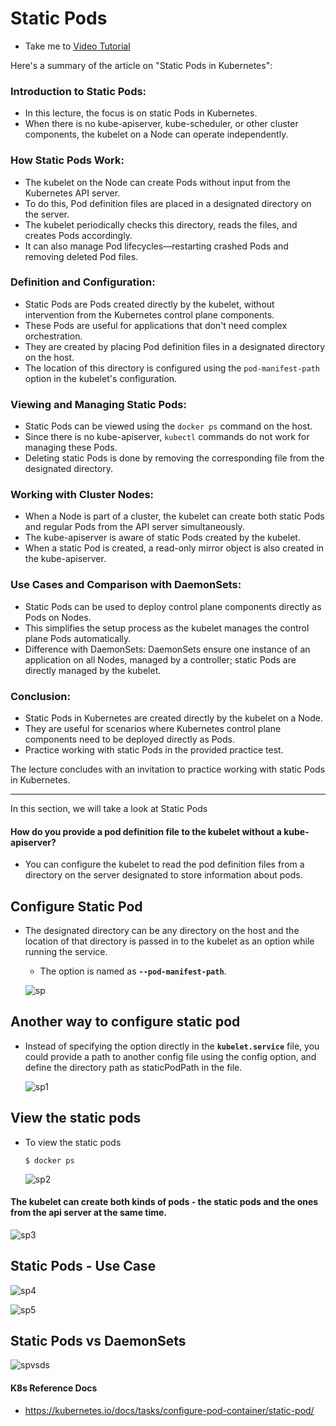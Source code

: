 # Static Pods 
  - Take me to [Video Tutorial](https://kodekloud.com/topic/static-pods/)


  Here's a summary of the article on "Static Pods in Kubernetes":

### Introduction to Static Pods:
- In this lecture, the focus is on static Pods in Kubernetes.
- When there is no kube-apiserver, kube-scheduler, or other cluster components, the kubelet on a Node can operate independently.

### How Static Pods Work:
- The kubelet on the Node can create Pods without input from the Kubernetes API server.
- To do this, Pod definition files are placed in a designated directory on the server.
- The kubelet periodically checks this directory, reads the files, and creates Pods accordingly.
- It can also manage Pod lifecycles—restarting crashed Pods and removing deleted Pod files.

### Definition and Configuration:
- Static Pods are Pods created directly by the kubelet, without intervention from the Kubernetes control plane components.
- These Pods are useful for applications that don't need complex orchestration.
- They are created by placing Pod definition files in a designated directory on the host.
- The location of this directory is configured using the `pod-manifest-path` option in the kubelet's configuration.

### Viewing and Managing Static Pods:
- Static Pods can be viewed using the `docker ps` command on the host.
- Since there is no kube-apiserver, `kubectl` commands do not work for managing these Pods.
- Deleting static Pods is done by removing the corresponding file from the designated directory.

### Working with Cluster Nodes:
- When a Node is part of a cluster, the kubelet can create both static Pods and regular Pods from the API server simultaneously.
- The kube-apiserver is aware of static Pods created by the kubelet.
- When a static Pod is created, a read-only mirror object is also created in the kube-apiserver.

### Use Cases and Comparison with DaemonSets:
- Static Pods can be used to deploy control plane components directly as Pods on Nodes.
- This simplifies the setup process as the kubelet manages the control plane Pods automatically.
- Difference with DaemonSets: DaemonSets ensure one instance of an application on all Nodes, managed by a controller; static Pods are directly managed by the kubelet.

### Conclusion:
- Static Pods in Kubernetes are created directly by the kubelet on a Node.
- They are useful for scenarios where Kubernetes control plane components need to be deployed directly as Pods.
- Practice working with static Pods in the provided practice test.

The lecture concludes with an invitation to practice working with static Pods in Kubernetes.

_______________________________________________________________
In this section, we will take a look at Static Pods

#### How do you provide a pod definition file to the kubelet without a kube-apiserver?
- You can configure the kubelet to read the pod definition files from a directory on the server designated to store information about pods.

## Configure Static Pod
- The designated directory can be any directory on the host and the location of that directory is passed in to the kubelet as an option while running the service.
  - The option is named as **`--pod-manifest-path`**.
  
  ![sp](../../images/sp.PNG)
  
## Another way to configure static pod 
- Instead of specifying the option directly in the **`kubelet.service`** file, you could provide a path to another config file using the config option, and define the directory path as staticPodPath in the file.

  ![sp1](../../images/sp1.PNG)

## View the static pods
- To view the static pods
  ```
  $ docker ps
  ```
  ![sp2](../../images/sp2.PNG)

#### The kubelet can create both kinds of pods - the static pods and the ones from the api server at the same time.

  ![sp3](../../images/sp3.PNG)

## Static Pods - Use Case

  ![sp4](../../images/sp4.PNG)
  
  ![sp5](../../images/sp5.PNG)
  
## Static Pods vs DaemonSets

   ![spvsds](../../images/spvsds.PNG)
  

#### K8s Reference Docs
- https://kubernetes.io/docs/tasks/configure-pod-container/static-pod/
